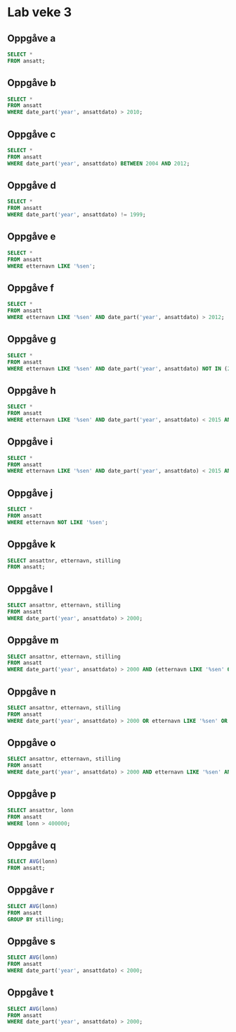 # Lab veke 3

## Oppgåve a

```sql
SELECT *
FROM ansatt;
```

## Oppgåve b

```sql
SELECT *
FROM ansatt 
WHERE date_part('year', ansattdato) > 2010;
```

## Oppgåve c

```SQL
SELECT *
FROM ansatt 
WHERE date_part('year', ansattdato) BETWEEN 2004 AND 2012;
```

## Oppgåve d

```SQL
SELECT *
FROM ansatt 
WHERE date_part('year', ansattdato) != 1999;
```

## Oppgåve e

```SQL
SELECT *
FROM ansatt 
WHERE etternavn LIKE '%sen';
```

## Oppgåve f

```SQL
SELECT *
FROM ansatt 
WHERE etternavn LIKE '%sen' AND date_part('year', ansattdato) > 2012;
```

## Oppgåve g

```SQL
SELECT *
FROM ansatt 
WHERE etternavn LIKE '%sen' AND date_part('year', ansattdato) NOT IN (2010, 2011, 2012);
```

## Oppgåve h

```SQL
SELECT *
FROM ansatt 
WHERE etternavn LIKE '%sen' AND date_part('year', ansattdato) < 2015 AND lonn > 400000;
```

## Oppgåve i

```SQL
SELECT *
FROM ansatt 
WHERE etternavn LIKE '%sen' AND date_part('year', ansattdato) < 2015 AND stilling = 'Tekstforfatter';
```

## Oppgåve j

```SQL
SELECT *
FROM ansatt 
WHERE etternavn NOT LIKE '%sen';
```

## Oppgåve k

```SQL
SELECT ansattnr, etternavn, stilling
FROM ansatt;
```

## Oppgåve l

```SQL
SELECT ansattnr, etternavn, stilling
FROM ansatt 
WHERE date_part('year', ansattdato) > 2000;
```

## Oppgåve m

```SQL
SELECT ansattnr, etternavn, stilling
FROM ansatt 
WHERE date_part('year', ansattdato) > 2000 AND (etternavn LIKE '%sen' OR lonn > 500000);
```

## Oppgåve n

```SQL
SELECT ansattnr, etternavn, stilling
FROM ansatt 
WHERE date_part('year', ansattdato) > 2000 OR etternavn LIKE '%sen' OR lonn > 500000 ORDER BY lonn ASC;
```

## Oppgåve o

```SQL
SELECT ansattnr, etternavn, stilling
FROM ansatt 
WHERE date_part('year', ansattdato) > 2000 AND etternavn LIKE '%sen' AND lonn > 500000 ORDER BY lonn DESC;
```

## Oppgåve p

```SQL
SELECT ansattnr, lonn
FROM ansatt 
WHERE lonn > 400000;
```

## Oppgåve q

```SQL
SELECT AVG(lonn)
FROM ansatt;
```

## Oppgåve r

```SQL
SELECT AVG(lonn)
FROM ansatt
GROUP BY stilling;
```

## Oppgåve s

```SQL
SELECT AVG(lonn)
FROM ansatt
WHERE date_part('year', ansattdato) < 2000;
```

## Oppgåve t

```SQL
SELECT AVG(lonn)
FROM ansatt
WHERE date_part('year', ansattdato) > 2000;
```


